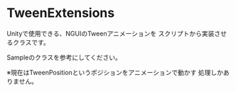 # TweenExtensions
Unityで使用できる、NGUIのTweenアニメーションを
スクリプトから実装させるクラスです。

Sampleのクラスを参考にしてください。

※現在はTweenPositionというポジションをアニメーションで動かす
処理しかありません。
